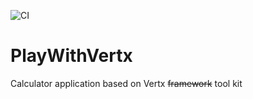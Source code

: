 ![CI](https://github.com/kailash/PlayWithVertx/actions/workflows/ci.yml/badge.svg)
# PlayWithVertx
Calculator application based on Vertx <strike>framework</strike> tool kit
